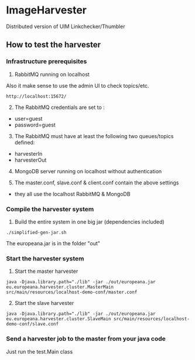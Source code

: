 ImageHarvester
==============

Distributed version of UIM Linkchecker/Thumbler

## How to test the harvester

### Infrastructure prerequisites

1. RabbitMQ running on localhost

Also it make sense to use the admin UI to check topics/etc.

```
http://localhost:15672/
```

2. The RabbitMQ credentials are set to :
* user=guest
* password=guest

3. The RabbitMQ must have at least the following two queues/topics defined:
* harvesterIn  
* harvesterOut

4. MongoDB server running on localhost without authentication

5. The master.conf, slave.conf & client.conf contain the above settings 
- they all use the localhost RabbitMQ & MongoDB

### Compile the harvester system

1. Build the entire system in one big jar (dependencies included)
```
./simplified-gen-jar.sh
```

The europeana.jar is in the folder "out"

### Start the harvester system

1. Start the master harvester

```
java -Djava.library.path="./lib" -jar ./out/europeana.jar eu.europeana.harvester.cluster.MasterMain src/main/resources/localhost-demo-conf/master.conf
``` 

2. Start the slave harvester

```
java -Djava.library.path="./lib" -jar ./out/europeana.jar eu.europeana.harvester.cluster.SlaveMain src/main/resources/localhost-demo-conf/slave.conf
``` 

### Send a harvester job to the master from your java code
Just run the test.Main class
